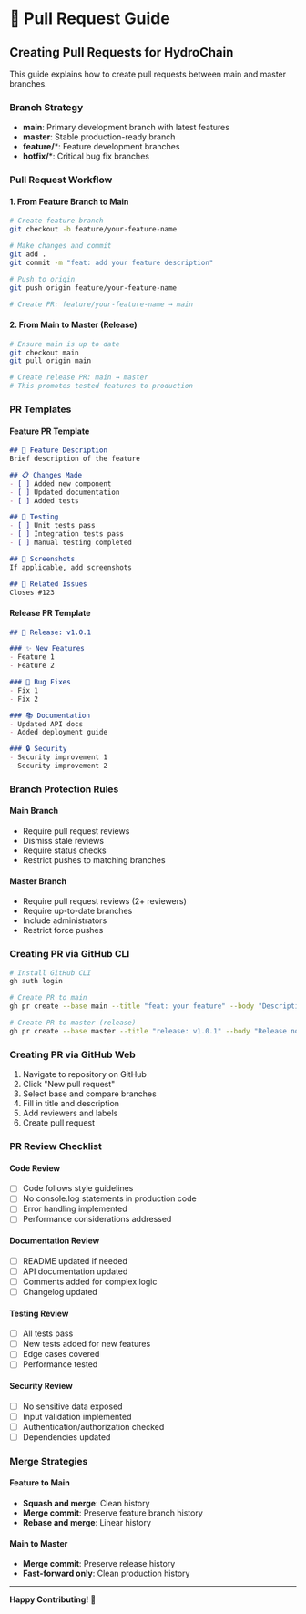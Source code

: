 # 🔄 Pull Request Guide

## Creating Pull Requests for HydroChain

This guide explains how to create pull requests between main and master branches.

### Branch Strategy

- **main**: Primary development branch with latest features
- **master**: Stable production-ready branch
- **feature/***: Feature development branches
- **hotfix/***: Critical bug fix branches

### Pull Request Workflow

#### 1. From Feature Branch to Main
```bash
# Create feature branch
git checkout -b feature/your-feature-name

# Make changes and commit
git add .
git commit -m "feat: add your feature description"

# Push to origin
git push origin feature/your-feature-name

# Create PR: feature/your-feature-name → main
```

#### 2. From Main to Master (Release)
```bash
# Ensure main is up to date
git checkout main
git pull origin main

# Create release PR: main → master
# This promotes tested features to production
```

### PR Templates

#### Feature PR Template
```markdown
## 🚀 Feature Description
Brief description of the feature

## 📋 Changes Made
- [ ] Added new component
- [ ] Updated documentation
- [ ] Added tests

## 🧪 Testing
- [ ] Unit tests pass
- [ ] Integration tests pass
- [ ] Manual testing completed

## 📸 Screenshots
If applicable, add screenshots

## 🔗 Related Issues
Closes #123
```

#### Release PR Template
```markdown
## 🎉 Release: v1.0.1

### ✨ New Features
- Feature 1
- Feature 2

### 🐛 Bug Fixes
- Fix 1
- Fix 2

### 📚 Documentation
- Updated API docs
- Added deployment guide

### 🔒 Security
- Security improvement 1
- Security improvement 2
```

### Branch Protection Rules

#### Main Branch
- Require pull request reviews
- Dismiss stale reviews
- Require status checks
- Restrict pushes to matching branches

#### Master Branch
- Require pull request reviews (2+ reviewers)
- Require up-to-date branches
- Include administrators
- Restrict force pushes

### Creating PR via GitHub CLI

```bash
# Install GitHub CLI
gh auth login

# Create PR to main
gh pr create --base main --title "feat: your feature" --body "Description"

# Create PR to master (release)
gh pr create --base master --title "release: v1.0.1" --body "Release notes"
```

### Creating PR via GitHub Web

1. Navigate to repository on GitHub
2. Click "New pull request"
3. Select base and compare branches
4. Fill in title and description
5. Add reviewers and labels
6. Create pull request

### PR Review Checklist

#### Code Review
- [ ] Code follows style guidelines
- [ ] No console.log statements in production code
- [ ] Error handling implemented
- [ ] Performance considerations addressed

#### Documentation Review
- [ ] README updated if needed
- [ ] API documentation updated
- [ ] Comments added for complex logic
- [ ] Changelog updated

#### Testing Review
- [ ] All tests pass
- [ ] New tests added for new features
- [ ] Edge cases covered
- [ ] Performance tested

#### Security Review
- [ ] No sensitive data exposed
- [ ] Input validation implemented
- [ ] Authentication/authorization checked
- [ ] Dependencies updated

### Merge Strategies

#### Feature to Main
- **Squash and merge**: Clean history
- **Merge commit**: Preserve feature branch history
- **Rebase and merge**: Linear history

#### Main to Master
- **Merge commit**: Preserve release history
- **Fast-forward only**: Clean production history

---

**Happy Contributing! 🚀**
